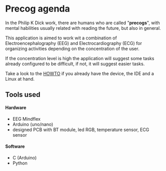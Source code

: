 # Precog agenda

In the Philip K Dick work, there are humans who are called "**precogs**", with mental habilities usually related with reading the future, but also in general.

This application is aimed to work wit a combination of Electroencephalography (EEG) and Electrocardiography (ECG) for organizing activities depending on the concentration of the user.

If the concentration level is high the application will suggest some tasks already configured to be difficult, if not, it will suggest easier tasks.

Take a look to the [HOWTO](https://github.com/terceranexus6/EEG_precog_agenda/blob/master/documentation/how_to.md) if you already have the device, the IDE and a Linux at hand.

## Tools used

#### Hardware
- EEG Mindflex
- Arduino (uno/nano)
- designed PCB with BT module, led RGB, temperature sensor, ECG sensor

#### Software
- C (Arduino)
- Python
